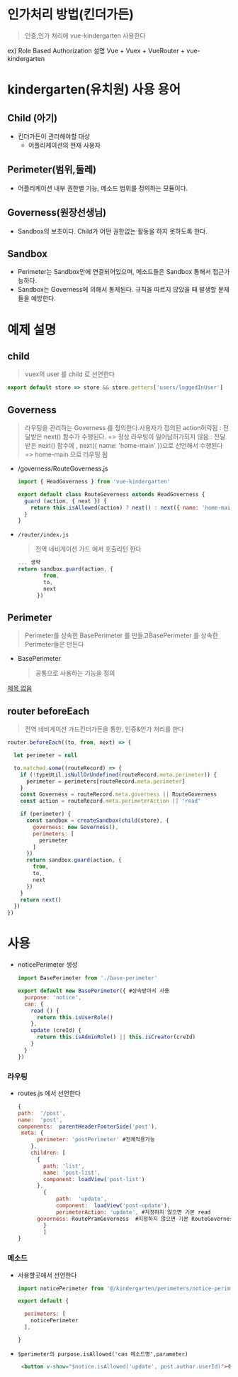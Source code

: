 # 인가처리 방법(킨더가든)

> 인증,인가 처리에  vue-kindergarten 사용한다

ex) Role Based Authorization 설명 
Vue + Vuex + VueRouter + vue-kindergarten

# kindergarten(유치원) 사용 용어

## Child (아기)

- 킨더가든이 관리해야할 대상
    - 어플리케이션의 현재 사용자

## Perimeter(범위,둘레)

- 어플리케이션 내부 권한별 기능, 메소드 범위를 정의하는 모듈이다.

## Governess(원장선생님)

- Sandbox의 보초이다. Child가 어떤 권한없는 활동을 하지 못하도록 한다.

## Sandbox

- Perimeter는 Sandbox안에 연결되어있으며, 메소드들은 Sandbox 통해서 접근가능하다.
- Sandbox는 Governess에 의해서 통제된다. 규칙을 따르지 않았을 때 발생할 문제들을 예방한다.

# 예제 설명

## child

> vuex의 user 를 child 로 선언한다

```jsx
export default store => store && store.getters['users/loggedInUser']

```

## Governess

> 라우팅을 관리하는 Governess 를 정의한다.사용자가 정의된 action허락됨  :  전달받은 next() 함수가 수행된다.  => 정상 라우팅이 일어남허가되지 않음  :  전달받은 next() 함수에 , next({ name: 'home-main' })으로 선언해서 수행된다 =>  home-main  으로 라우팅 됨

- /governess/RouteGoverness.js

    ```jsx
    import { HeadGoverness } from 'vue-kindergarten'

    export default class RouteGoverness extends HeadGoverness {
      guard (action, { next }) {
        return this.isAllowed(action) ? next() : next({ name: 'home-main' })
      }
    }

    ```

- `/router/index.js`

    > 전역 네비게이션 가드 에서 호출리턴 한다

    ```jsx
    ... 생략
    return sandbox.guard(action, {
            from,
            to,
            next
          })

    ```

## Perimeter

> Perimeter를 상속한 BasePerimeter 를 만들고BasePerimeter 를 상속한  Perimeter들은 만든다

- BasePerimeter

    > 공통으로 사용하는 기능을 정의

[제목 없음](%E1%84%8B%E1%85%B5%E1%86%AB%E1%84%80%E1%85%A1%E1%84%8E%E1%85%A5%E1%84%85%E1%85%B5%20%E1%84%87%E1%85%A1%E1%86%BC%E1%84%87%E1%85%A5%E1%86%B8(%E1%84%8F%E1%85%B5%E1%86%AB%E1%84%83%E1%85%A5%E1%84%80%E1%85%A1%E1%84%83%E1%85%B3%E1%86%AB)%2048340d23fdfa482b955c5a340729f9a7/%E1%84%8C%E1%85%A6%E1%84%86%E1%85%A9%E1%86%A8%20%E1%84%8B%E1%85%A5%E1%86%B9%E1%84%82%E1%85%B3%E1%86%AB%20%E1%84%83%E1%85%A6%E1%84%8B%E1%85%B5%E1%84%90%E1%85%A5%E1%84%87%E1%85%A6%E1%84%8B%E1%85%B5%E1%84%89%E1%85%B3%20b59a6db2cb7d407f833ee94af931fcd2.csv)

## router beforeEach

> 전역 네비게이션 가드킨더가든을 통한, 인증&인가 처리를 한다

```jsx
router.beforeEach((to, from, next) => {

  let perimeter = null

  to.matched.some((routeRecord) => {
    if (!typeUtil.isNullOrUndefined(routeRecord.meta.perimeter)) {
      perimeter = perimeters[routeRecord.meta.perimeter]
    }
    const Governess = routeRecord.meta.governess || RouteGoverness
    const action = routeRecord.meta.perimeterAction || 'read'

    if (perimeter) {
      const sandbox = createSandbox(child(store), {
        governess: new Governess(),
        perimeters: [
          perimeter
        ]
      })
      return sandbox.guard(action, {
        from,
        to,
        next
      })
    }
    return next()
  })
})

```

# 사용

- noticePerimeter 생성

    ```jsx
    import BasePerimeter from './base-perimeter'

    export default new BasePerimeter({ #상속받아서 사용
      purpose: 'notice',
      can: {
        read () {
          return this.isUserRole()
        },
        update (creId) {
          return this.isAdminRole() || this.isCreator(creId)
        }
      }
    })

    ```

### 라우팅

- routes.js 에서 선언한다

    ```jsx
    {
    path:  '/post',
    name:  'post',
    components:  parentHeaderFooterSide('post'),   
     meta: {
          perimeter: 'postPerimeter' #전체적용가능
        },
    	children: [
          {
            path: 'list',
            name: 'post-list',
            component: loadView('post-list')
          },
    		{
    			path:  'update',
    			component:  loadView('post-update'),
    			perimeterAction: 'update', #지정하지 않으면 기본 read
          governess: RoutePramGoverness  #지정하지 않으면 기본 RouteGoverness
    		}
    		]
    }
    ```

### 메소드

- 사용할곳에서 선언한다

    ```jsx
    import noticePerimeter from '@/kindergarten/perimeters/notice-perimeter'

    export default {

      perimeters: [
        noticePerimeter
      ],

    }

    ```

- `$perimeter의 purpose.isAllowed('can 메소드명',parameter)`

    ```html
     <button v-show="$notice.isAllowed('update', post.author.userId)">수정</button>

    ```